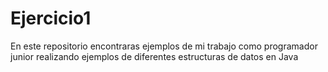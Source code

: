 # Ejercicio1
En este repositorio encontraras ejemplos de mi trabajo como programador junior realizando ejemplos de diferentes estructuras de datos en Java
